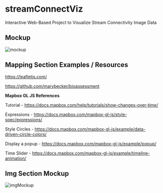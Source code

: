 # streamConnectViz
Interactive Web-Based Project to Visualize Stream Connectivity Image Data

## Mockup

![mockup](https://github.com/ctdeepwatermonitoring/streamConnectViz/blob/main/readMeImages/StreamConnectViz_MockUp_012622.jpg)

## Mapping Section Examples / Resources

https://leafletjs.com/

https://github.com/marybecker/bioassessment

**Mapbox GL JS References**

Tutorial - https://docs.mapbox.com/help/tutorials/show-changes-over-time/

Expressions - https://docs.mapbox.com/mapbox-gl-js/style-spec/expressions/

Style Circles - https://docs.mapbox.com/mapbox-gl-js/example/data-driven-circle-colors/

Display a popup - https://docs.mapbox.com/mapbox-gl-js/example/popup/

Time Slider - https://docs.mapbox.com/mapbox-gl-js/example/timeline-animation/



## Img Section Mockup

![imgMockup](https://github.com/ctdeepwatermonitoring/streamConnectViz/blob/main/readMeImages/trailcamdata_mockup_div3.jpg)


